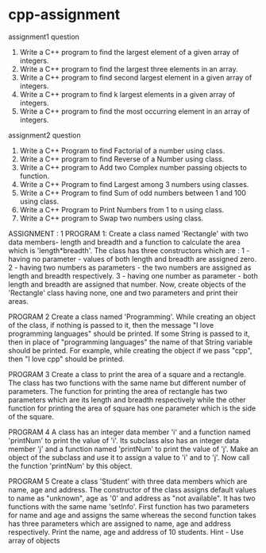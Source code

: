# cpp-assignment

assignment1 question
1. Write a C++ program to find the largest element of a given array of integers.
2. Write a C++ program to find the largest three elements in an array.
3. Write a C++ program to find second largest element in a given array of integers.
4. Write a C++ program to find k largest elements in a given array of integers.
5. Write a C++ program to find the most occurring element in an array of integers.

assignment2 question
1. Write a C++ Program to find Factorial of a number using class.
2. Write a C++ program to find Reverse of a Number using class.
3. Write a C++ program to Add two Complex number passing objects to function.
4. Write a C++ Program to find Largest among 3 numbers using classes.
5. Write a C++ Program to find Sum of odd numbers between 1 and 100 using class.
6. Write a C++ Program to Print Numbers from 1 to n using class.
7. Write a C++ program to Swap two numbers using class.

ASSIGNMENT : 1
PROGRAM 1:
Create a class named 'Rectangle' with two data members- length and breadth and a function to calculate the area which is 'length*breadth'. The class has three constructors which are :
1 - having no parameter - values of both length and breadth are assigned zero.
2 - having two numbers as parameters - the two numbers are assigned as length and breadth respectively.
3 - having one number as parameter - both length and breadth are assigned that number.
Now, create objects of the 'Rectangle' class having none, one and two parameters and print their areas.


PROGRAM 2
Create a class named 'Programming'. While creating an object of the class, if nothing is passed to it, then the message "I love programming languages" should be printed. If some String is passed to it, then in place of "programming languages" the name of that String variable should be printed.
For example, while creating the object if we pass "cpp", then "I love cpp" should be printed.


PROGRAM 3
Create a class to print the area of a square and a rectangle. The class has two functions with the same name but different number of parameters. The function for printing the area of rectangle has two parameters which are its length and breadth respectively while the other function for printing the area of square has one parameter which is the side of the square.

PROGRAM 4
A class has an integer data member 'i' and a function named 'printNum' to print the value of 'i'. Its subclass also has an integer data member 'j' and a function named 'printNum' to print the value of 'j'. Make an object of the subclass and use it to assign a value to 'i' and to 'j'. Now call the function 'printNum' by this object.

PROGRAM  5
Create a class 'Student' with three data members which are name, age and address. The constructor of the class assigns default values to name as "unknown", age as '0' and address as "not available". It has two functions with the same name 'setInfo'. First function has two parameters for name and age and assigns the same whereas the second function takes has three parameters which are assigned to name, age and address respectively. Print the name, age and address of 10 students.
Hint - Use array of objects
